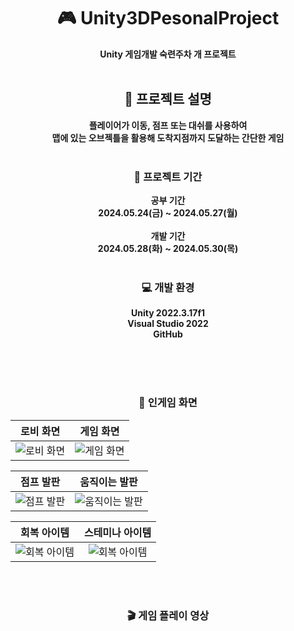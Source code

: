<div align = "center">
  
  # :video_game: Unity3DPesonalProject
  __Unity 게임개발 숙련주차 개 프로젝트__ <br><br>
  
## :page_with_curl: 프로젝트 설명
__플레이어가 이동, 점프 또는 대쉬를 사용하여<br> 맵에 있는 오브젝틀을 활용해 도착지점까지 도달하는 간단한 게임__ <br><br>
### :calendar: 프로젝트 기간
__공부 기간__ <br>
__2024.05.24(금) ~ 2024.05.27(월)__ <br><br>
__개발 기간__ <br>
__2024.05.28(화) ~ 2024.05.30(목)__ <br><br>

### :computer: 개발 환경
__Unity 2022.3.17f1<br>
Visual Studio 2022<br>
GitHub__ <br><br>


<br><br>
### :mag_right: 인게임 화면
|로비 화면|게임 화면| 
|:------:|:------:|
|![로비 화면]()|![게임 화면]()|

|점프 발판|움직이는 발판| 
|:------:|:------:|
|![점프 발판]()|![움직이는 발판]()|

|회복 아이템|스테미나 아이템| 
|:------:|:------:|
|![회복 아이템]()|![회복 아이템]()|



<br><br> 
### :clapper: 게임 플레이 영상
 
